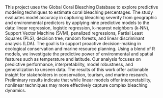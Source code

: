 This project uses the Global Coral Bleaching Database to explore predictive modeling techniques to estimate coral bleaching percentages. The study evaluates model accuracy in capturing bleaching severity from geographic and environmental predictors by applying nine predictive models to the data: linear regression, logistic regression, k-nearest neighbors (k-NN), Support Vector Machine (SVM), penalized regressions, Partial Least Squares (PLS), decision tree, random forests, and linear discriminant analysis (LDA). The goal is to support proactive decision-making in ecological conservation and marine resource planning. Using a blend of R models, we investigate the predictive power of environmental and spatial features such as temperature and latitude. Our analysis focuses on predictive performance, interpretability, model robustness, and generalization to unseen data. The results of this work offer actionable insight for stakeholders in conservation, tourism, and marine research. Preliminary results indicate that while linear models offer interpretability, nonlinear techniques may more effectively capture complex bleaching dynamics.
